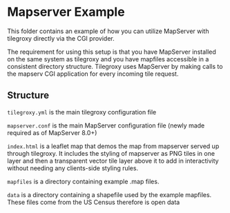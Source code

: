# Mapserver Example

This folder contains an example of how you can utilize MapServer with tilegroxy directly via the CGI provider.  

The requirement for using this setup is that you have MapServer installed on the same system as tilegroxy and you have mapfiles accessible in a consistent directory structure.  Tilegroxy uses MapServer by making calls to the mapserv CGI application for every incoming tile request.

## Structure

`tilegroxy.yml` is the main tilegroxy configuration file

`mapserver.conf` is the main MapServer configuration file (newly made required as of MapServer 8.0+)

`index.html` is a leaflet map that demos the map from mapserver served up through tilegroxy. It includes the styling of mapserver as PNG tiles in one layer and then a transparent vector tile layer above it to add in interactivity without needing any clients-side styling rules. 

`mapfiles` is a directory containing example .map files. 

`data` is a directory containing a shapefile used by the example mapfiles. These files come from the US Census therefore is open data 